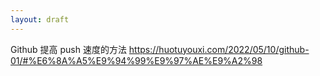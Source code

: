 ```yaml
---
layout: draft 
---
```

Github 提高 push 速度的方法
https://huotuyouxi.com/2022/05/10/github-01/#%E6%8A%A5%E9%94%99%E9%97%AE%E9%A2%98
